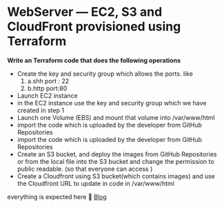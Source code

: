 # WebServer — EC2, S3 and CloudFront provisioned using Terraform

<b>Write an Terraform code that does the following operations</b>
<ul>
  <li>Create the key and security group which allows the ports.
like
    <ol>
 <li> a.shh port : 22</li>
  <li>b.http port:80</li>
      </ol>
      </li>
  <li>Launch EC2 instance</li>
  <li> in the EC2 instance use the key and security group which we have created in step 1</li>
  <li>Launch one Volume (EBS) and mount that volume into /var/www/html</li>
  <li>import the code which is uploaded by the developer from GitHub Repositories</li>
  <li>import the code which is uploaded by the developer from GitHub Repositories</li>
  <li>Create an S3 bucket, and deploy the images from GitHub Repositories or from the local file into the S3 bucket and change the permission to public readable. (so that everyone can access )</li>
  <li>Create a Cloudfront using S3 bucket(which contains images) and use the Cloudfront URL to update in code in /var/www/html</li>
</ul>

everything is expected here 🔗
 <a href= "https://nischalvooda.medium.com/webserver-ec2-s3-and-cloudfront-provisioned-using-terraform-github-40b659e99ae6" target="_blank">Blog</a>
